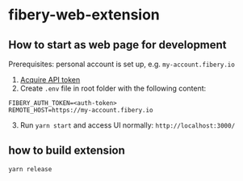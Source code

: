 # fibery-web-extension

## How to start as web page for development 

Prerequisites: personal account is set up, e.g. `my-account.fibery.io`

1. [Acquire API token](https://api.fibery.io/#authentication)
2. Create `.env` file in root folder with the following content:

```
FIBERY_AUTH_TOKEN=<auth-token>
REMOTE_HOST=https://my-account.fibery.io
```

3. Run `yarn start` and access UI normally: `http://localhost:3000/`


## how to build extension

```
yarn release
```
